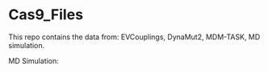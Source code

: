 # Cas9_Files
This repo contains the data from: 
EVCouplings, 
DynaMut2, 
MDM-TASK,
MD simulation.

MD Simulation:
